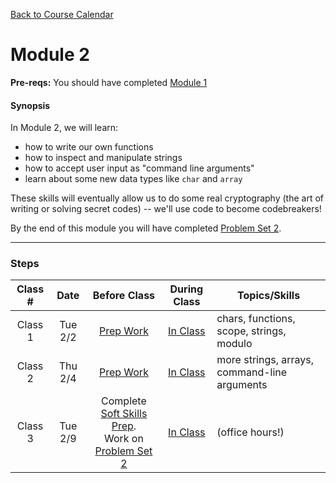 [Back to Course Calendar](../../..)
# Module 2

**Pre-reqs:** You should have completed [Module 1](../module1)

#### Synopsis 

In Module 2, we will learn:
* how to write our own functions
* how to inspect and manipulate strings
* how to accept user input as "command line arguments"
* learn about some new data types like `char` and `array`

These skills will eventually allow us to do some real cryptography (the art of writing or solving secret codes) -- we'll use code to become codebreakers!

By the end of this module you will have completed [Problem Set 2](./materials/problem-set).

*** 

### Steps

Class # | Date | Before Class | During Class | Topics/Skills
:--------:|:---:|:------------:|:------------:|-----------------------|
Class 1 | Tue 2/2 | [Prep Work](./materials/class1-prep) | [In Class](./materials/class1) | chars, functions, scope, strings, modulo|
Class 2 | Thu 2/4 | [Prep Work](./materials/class2-prep) | [In Class](./materials/class2) | more strings, arrays, command-line arguments |
Class 3 | Tue 2/9 | Complete [Soft Skills Prep](./materials/soft-skills).<br>Work on [Problem Set 2](./materials/problem-set) | [In Class](./materials/class3) | (office hours!)|


  
